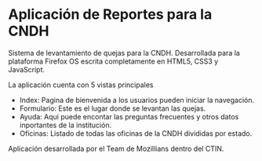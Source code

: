 Aplicación de Reportes para la CNDH
====================================

Sistema de levantamiento de quejas para la CNDH. Desarrollada para la plataforma Firefox OS escrita completamente en HTML5, CSS3 y JavaScript.

La aplicación cuenta con 5 vistas principales

- Index: Pagina de bienvenida a los usuarios pueden iniciar la navegación.
- Formulario: Este es el lugar donde se levantan las quejas. 
- Ayuda: Aqui puede encontar las preguntas frecuentes y otros datos inportantes de la institución.
- Oficinas: Listado de todas las oficinas de la CNDH divididas por estado.

Aplicación desarrollada por el Team de Mozillians dentro del CTIN.
